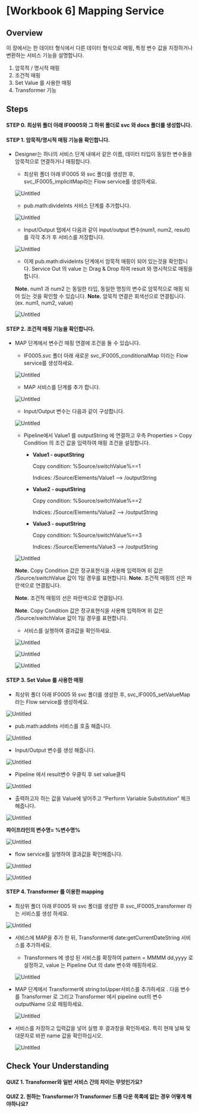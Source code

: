 # [Workbook 6] Mapping Service

## Overview

이 장에서는 한 데이터 형식에서 다른 데이터 형식으로 매핑, 특정 변수 값을 지정하거나 변환하는 서비스 기능을 설명합니다.

1. 암묵적 / 명시적 매핑
2. 조건적 매핑
3. Set Value 를 사용한 매핑
4. Transformer 기능


## Steps

#### STEP 0. 최상위 폴더 아래 IF0005와 그 하위 폴더로 svc 와 docs 폴더를 생성합니다. 

#### STEP 1. 암묵적/명시적 매핑 기능을 확인합니다.
    
- Designer는 하나의 서비스 단계 내에서 같은 이름, 데이터 타입이 동일한 변수들을 암묵적으로 연결하거나 매핑합니다. 

  - 최상위 폴더 아래 IF0005 와 svc 폴더를 생성한 후, svc_IF0005_implicitMap라는 Flow service를 생성하세요. 
    
  ![Untitled](%5BWorkbook%206%5D%20Mapping%20Service%2032520d2f4376462f83bb53b45e0694d8/Untitled.png)
    
  - pub.math:divideInts 서비스 단계를 추가합니다.

  ![Untitled](%5BWorkbook%206%5D%20Mapping%20Service%2032520d2f4376462f83bb53b45e0694d8/Untitled%201.png)
    
  - Input/Output 탭에서 다음과 같이 input/output 변수(num1, num2, result) 를 각각 추가 후 서비스를 저장합니다.

  ![Untitled](%5BWorkbook%206%5D%20Mapping%20Service%2032520d2f4376462f83bb53b45e0694d8/Untitled%202.png)
    
  - 이제 pub.math:divideInts 단계에서 암묵적 매핑이 되어 있는것을 확인합니다. Service Out 의 value 는 Drag & Drop 하여 result 와 명시적으로 매핑을 합니다.
  
  **Note.** num1 과 num2 는 동일한 타입, 동일한 명칭의 변수로 암묵적으로 매핑 되어 있는 것을 확인할 수 있습니다.
  **Note.** 암묵적 연결은 회색선으로 연결됩니다. (ex. num1, num2, value)
  
  ![Untitled](%5BWorkbook%206%5D%20Mapping%20Service%2032520d2f4376462f83bb53b45e0694d8/Untitled%203.png)

    
     

#### STEP 2. 조건적 매핑 기능을 확인합니다.

- MAP 단계에서 변수간 매핑 연결에 조건을 둘 수 있습니다.

  - IF0005.svc 폴더 아래 새로운 svc_IF0005_conditionalMap 이라는 Flow service를 생성하세요. 
    
  ![Untitled](%5BWorkbook%206%5D%20Mapping%20Service%2032520d2f4376462f83bb53b45e0694d8/Untitled%204.png)
    
  - MAP 서비스를 단계를 추가 합니다.

  ![Untitled](%5BWorkbook%206%5D%20Mapping%20Service%2032520d2f4376462f83bb53b45e0694d8/Untitled%205.png)
    
  - Input/Output 변수는 다음과 같이 구성합니다.

  ![Untitled](%5BWorkbook%206%5D%20Mapping%20Service%2032520d2f4376462f83bb53b45e0694d8/Untitled%206.png)
    
  - Pipeline에서 Value1 를 outputString 에 연결하고 우측 Properties > Copy Condition 의 조건 값을 입력하여 매핑 조건을 설정합니다.
    - **Value1 - ouputString**
   
        Copy condition: %Source/switchValue%==1
      
        Indices: /Source/Elements/Value1 --> /outputString

    - **Value2 - ouputString**
    
        Copy condition: %Source/switchValue%==2
      
        Indices: /Source/Elements/Value2 --> /outputString

    - **Value3 - ouputString**
    
        Copy condition: %Source/switchValue%==3
      
        Indices: /Source/Elements/Value3 --> /outputString

  ![Untitled](%5BWorkbook%206%5D%20Mapping%20Service%2032520d2f4376462f83bb53b45e0694d8/Untitled%207.png)
  
  **Note.** Copy Condition 값은 정규표현식을 사용해 입력하며 위 값은 /Source/switchValue 값이 1일 경우를 표현합니다.
  **Note.** 조건적 매핑의 선은 파란색으로 연결됩니다.
  
    
  **Note.** 조건적 매핑의 선은 파란색으로 연결됩니다.
  
  **Note.** Copy Condition 값은 정규표현식을 사용해 입력하며 위 값은 /Source/switchValue 값이 1일 경우를 표현합니다.
  
    
  - 서비스를 실행하여 결과값을 확인하세요.

  ![Untitled](%5BWorkbook%206%5D%20Mapping%20Service%2032520d2f4376462f83bb53b45e0694d8/Untitled%208.png)

  ![Untitled](%5BWorkbook%206%5D%20Mapping%20Service%2032520d2f4376462f83bb53b45e0694d8/Untitled%209.png)

  ![Untitled](%5BWorkbook%206%5D%20Mapping%20Service%2032520d2f4376462f83bb53b45e0694d8/Untitled%2010.png)
    




#### STEP 3. Set Value 를 사용한 매핑

  - 최상위 폴더 아래 IF0005 와 svc 폴더를 생성한 후,  svc_IF0005_setValueMap라는 Flow service를 생성하세요.
    
  ![Untitled](%5BWorkbook%206%5D%20Mapping%20Service%2032520d2f4376462f83bb53b45e0694d8/Untitled%2012.png)
    
  - pub.math:addInts 서비스를 호출 해줍니다.

  ![Untitled](%5BWorkbook%206%5D%20Mapping%20Service%2032520d2f4376462f83bb53b45e0694d8/Untitled%2013.png)
    
  - Input/Output 변수를 생성 해줍니다.

  ![Untitled](%5BWorkbook%206%5D%20Mapping%20Service%2032520d2f4376462f83bb53b45e0694d8/Untitled%2014.png)
    
  - Pipeline 에서 result변수 우클릭 후 set value클릭
    
  ![Untitled](%5BWorkbook%206%5D%20Mapping%20Service%2032520d2f4376462f83bb53b45e0694d8/Untitled%2015.png)

  - 출력하고자 하는 값을 Value에 넣어주고 “Perform Variable Substitution” 체크해줍니다.
    
  ![Untitled](%5BWorkbook%206%5D%20Mapping%20Service%2032520d2f4376462f83bb53b45e0694d8/Untitled%2016.png)

  **파이프라인의 변수명= %변수명%**

  ![Untitled](%5BWorkbook%206%5D%20Mapping%20Service%2032520d2f4376462f83bb53b45e0694d8/Untitled%2017.png)

  - flow service를 실행하여 결과값을 확인해줍니다.
    
  ![Untitled](%5BWorkbook%206%5D%20Mapping%20Service%2032520d2f4376462f83bb53b45e0694d8/Untitled%2018.png)

  ![Untitled](%5BWorkbook%206%5D%20Mapping%20Service%2032520d2f4376462f83bb53b45e0694d8/Untitled%2019.png)  
  


#### STEP 4. Transformer 를 이용한 mapping

  - 최상위 폴더 아래 IF0005 와 svc 폴더를 생성한 후 svc_IF0005_transformer 라는 서비스를 생성 하세요.

![Untitled](%5BWorkbook%206%5D%20Mapping%20Service%2032520d2f4376462f83bb53b45e0694d8/Untitled%2021.png)  

  - 서비스에 MAP을 추가 한 뒤, Transformer에 date:getCurrentDateString 서비스를 추가하세요.
      - Transformers 에 생성 된 서비스를 확장하여 pattern = MMMM dd,yyyy 로 설정하고, value 는 Pipeline Out 의 date 변수와 매핑하세요.

    ![Untitled](%5BWorkbook%206%5D%20Mapping%20Service%2032520d2f4376462f83bb53b45e0694d8/98514b54-25bd-45e5-876a-0b79e7c9a500.png)    

  - MAP 단계에서 Transformer에 string:toUpper서비스를 추가하세요 . 다음 변수를 Transformer 로 그리고 Transformer 에서 pipeline out의 변수 outputName 으로 매핑하세요.
  
    ![Untitled](%5BWorkbook%206%5D%20Mapping%20Service%2032520d2f4376462f83bb53b45e0694d8/Untitled%2022.png)  

  - 서비스를 저장하고 입력값을 넣어 실행 후 결과창을 확인하세요. 특히 현재 날짜 및 대문자로 바뀐 name 값을 확인하십시오.
  
    ![Untitled](%5BWorkbook%206%5D%20Mapping%20Service%2032520d2f4376462f83bb53b45e0694d8/Untitled%2023.png)  

## Check Your Understanding

#### QUIZ 1. Transformer와 일반 서비스 간의 차이는 무엇인가요?

#### QUIZ 2. 원하는 Transformer가 Transformer 드롭 다운 목록에 없는 경우 어떻게 해야하나요?
